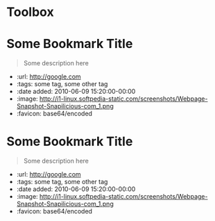 Toolbox
=======




Some Bookmark Title
===================
> Some description here

* :url: http://google.com
* :tags: some tag, some other tag
* :date added: 2010-06-09 15:20:00-00:00
* :image: http://i1-linux.softpedia-static.com/screenshots/Webpage-Snapshot-Snapilicious-com_1.png
* :favicon: base64/encoded

Some Bookmark Title
===================
> Some description here

* :url: http://google.com
* :tags: some tag, some other tag
* :date added: 2010-06-09 15:20:00-00:00
* :image: http://i1-linux.softpedia-static.com/screenshots/Webpage-Snapshot-Snapilicious-com_1.png
* :favicon: base64/encoded

